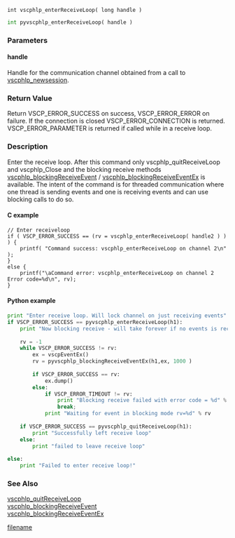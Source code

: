 

```clike
int vscphlp_enterReceiveLoop( long handle )
```

```python
int pyvscphlp_enterReceiveLoop( handle )
```

### Parameters

#### handle
Handle for the communication channel obtained from a call to [vscphlp_newsession](vscphlp_newsession.md).

### Return Value
Return VSCP_ERROR_SUCCESS on success, VSCP_ERROR_ERROR on failure. If the connection is closed VSCP_ERROR_CONNECTION is returned. VSCP_ERROR_PARAMETER is returned if called while in a receive loop. 

### Description
Enter the receive loop. After this command only vscphlp_quitReceiveLoop and vscphlp_Close and the blocking receive methods [vscphlp_blockingReceiveEvent](vscphlp_blockingreceiveevent.md) / [vscphlp_blockingReceiveEventEx](vscphlp_blockingreceiveeventex.md) is available. The intent of the command is for threaded communication where one thread is sending events and one is receiving events and can use blocking calls to do so. 

#### C example
```clike
// Enter receiveloop
if ( VSCP_ERROR_SUCCESS == (rv = vscphlp_enterReceiveLoop( handle2 ) ) ) {
    printf( "Command success: vscphlp_enterReceiveLoop on channel 2\n" );
}
else {
    printf("\aCommand error: vscphlp_enterReceiveLoop on channel 2  Error code=%d\n", rv);
}
```

#### Python example

```python
print "Enter receive loop. Will lock channel on just receiving events"
if VSCP_ERROR_SUCCESS == pyvscphlp_enterReceiveLoop(h1):
    print "Now blocking receive - will take forever if no events is received"
 
    rv = -1
    while VSCP_ERROR_SUCCESS != rv:
        ex = vscpEventEx()
        rv = pyvscphlp_blockingReceiveEventEx(h1,ex, 1000 )
 
        if VSCP_ERROR_SUCCESS == rv: 
            ex.dump()
        else:
            if VSCP_ERROR_TIMEOUT != rv:
                print "Blocking receive failed with error code = %d" % rv 
                break;
            print "Waiting for event in blocking mode rv=%d" % rv
 
    if VSCP_ERROR_SUCCESS == pyvscphlp_quitReceiveLoop(h1):
        print "Successfully left receive loop"
    else:
        print "failed to leave receive loop"    
 
else:    
    print "Failed to enter receive loop!"
```

### See Also
[vscphlp_quitReceiveLoop](vscphlp_quitreceiveloop.md)  
[vscphlp_blockingReceiveEvent](vscphlp_blockingreceiveevent.md)  
[vscphlp_blockingReceiveEventEx](vscphlp_blockingreceiveeventex.md)



[filename](./bottom_copyright.md ':include')